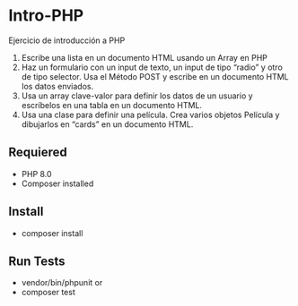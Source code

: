 # Intro-PHP
Ejercicio de introducción a PHP

1. Escribe una lista en un documento HTML usando un Array en PHP
2. Haz un formulario con un input de texto, un input de tipo “radio” y otro de tipo selector. Usa el Método POST y escribe en un documento HTML los datos enviados.
3. Usa un array clave-valor para definir los datos de un usuario y escríbelos en una tabla en un documento HTML.
4. Usa una clase para definir una película. Crea varios objetos Película y dibujarlos en “cards” en un documento HTML.

## Requiered

- PHP 8.0
- Composer installed

## Install

- composer install

## Run Tests

- vendor/bin/phpunit
or
- composer test
  
